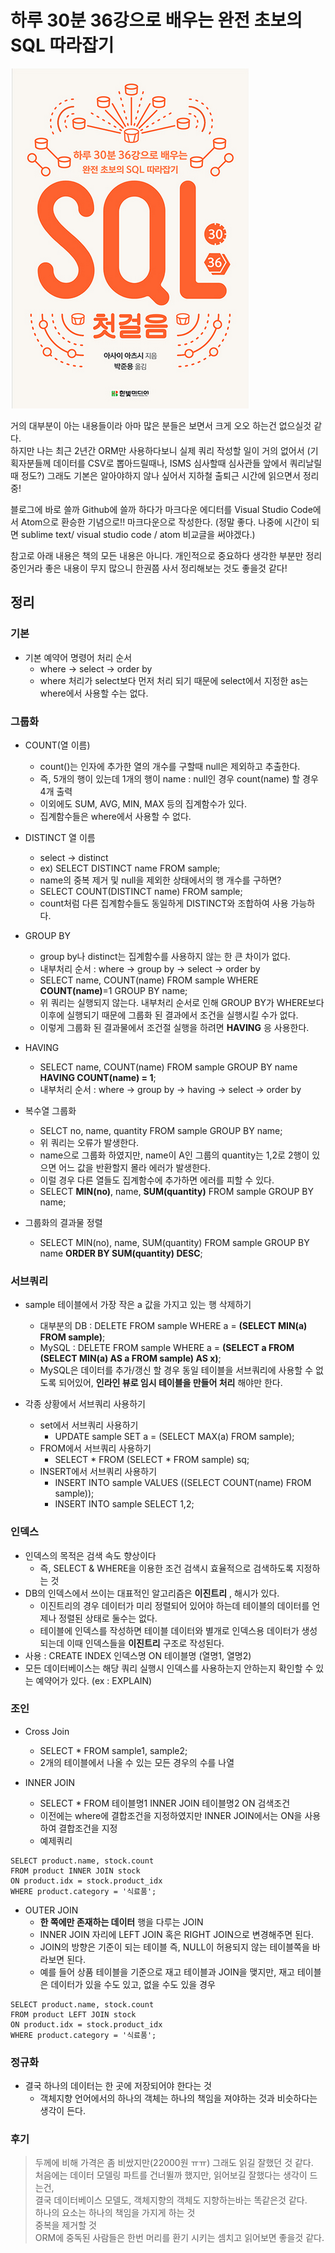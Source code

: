 하루 30분 36강으로 배우는 완전 초보의 SQL 따라잡기
==================================================

![표지](./images/표지.png)

거의 대부분이 아는 내용들이라 아마 많은 분들은 보면서 크게 오오 하는건 없으실것 같다.  
하지만 나는 최근 2년간 ORM만 사용하다보니 실제 쿼리 작성할 일이 거의 없어서 (기획자분들께 데이터를 CSV로 뽑아드릴때나, ISMS 심사할때 심사관들 앞에서 쿼리날릴때 정도?) 그래도 기본은 알아야하지 않나 싶어서 지하철 출퇴근 시간에 읽으면서 정리중! <br/>

블로그에 바로 쓸까 Github에 쓸까 하다가 마크다운 에디터를 Visual Studio Code에서 Atom으로 환승한 기념으로!! 마크다운으로 작성한다. (정말 좋다. 나중에 시간이 되면 sublime text/ visual studio code / atom 비교글을 써야겠다.)<br/>

참고로 아래 내용은 책의 모든 내용은 아니다. 개인적으로 중요하다 생각한 부분만 정리중인거라 좋은 내용이 무지 많으니 한권쯤 사서 정리해보는 것도 좋을것 같다!

정리
----

### 기본

-	기본 예약어 명령어 처리 순서
	-	where -> select -> order by
	-	where 처리가 select보다 먼저 처리 되기 때문에 select에서 지정한 as는 where에서 사용할 수는 없다.<br/>

### 그룹화

-	COUNT(열 이름)

	-	count()는 인자에 추가한 열의 개수를 구할때 null은 제외하고 추출한다.
	-	즉, 5개의 행이 있는데 1개의 행이 name : null인 경우 count(name) 할 경우 4개 출력
	-	이외에도 SUM, AVG, MIN, MAX 등의 집계함수가 있다.
	-	집계함수들은 where에서 사용할 수 없다.

-	DISTINCT 열 이름

	-	select -> distinct
	-	ex) SELECT DISTINCT name FROM sample;
	-	name의 중복 제거 및 null을 제외한 상태에서의 행 개수를 구하면?
	-	SELECT COUNT(DISTINCT name) FROM sample;
	-	count처럼 다른 집계함수들도 동일하게 DISTINCT와 조합하여 사용 가능하다.<br/>

-	GROUP BY

	-	group by나 distinct는 집계함수를 사용하지 않는 한 큰 차이가 없다.
	-	내부처리 순서 : where -> group by -> select -> order by
	-	SELECT name, COUNT(name) FROM sample WHERE **COUNT(name)**=1 GROUP BY name;
	-	위 쿼리는 실행되지 않는다. 내부처리 순서로 인해 GROUP BY가 WHERE보다 이후에 실행되기 때문에 그룹화 된 결과에서 조건을 실행시킬 수가 없다.
	-	이렇게 그룹화 된 결과물에서 조건절 실행을 하려면 **HAVING** 응 사용한다.<br/>

-	HAVING

	-	SELECT name, COUNT(name) FROM sample GROUP BY name **HAVING COUNT(name) = 1**;
	-	내부처리 순서 : where -> group by -> having -> select -> order by<br/>

-	복수열 그룹화

	-	SELCT no, name, quantity FROM sample GROUP BY name;
	-	위 쿼리는 오류가 발생한다.
	-	name으로 그룹화 하였지만, name이 A인 그룹의 quantity는 1,2로 2행이 있으면 어느 값을 반환할지 몰라 에러가 발생한다.
	-	이럴 경우 다른 열들도 집계함수에 추가하면 에러를 피할 수 있다.
	-	SELECT **MIN(no)**, name, **SUM(quantity)** FROM sample GROUP BY name;

-	그룹화의 결과물 정렬

	-	SELECT MIN(no), name, SUM(quantity) FROM sample GROUP BY name **ORDER BY SUM(quantity) DESC**;

### 서브쿼리

-	sample 테이블에서 가장 작은 a 값을 가지고 있는 행 삭제하기

	-	대부분의 DB : DELETE FROM sample WHERE a = **(SELECT MIN(a) FROM sample)**;
	-	MySQL : DELETE FROM sample WHERE a = **(SELECT a FROM (SELECT MIN(a) AS a FROM sample) AS x)**;
	-	MySQL은 데이터를 추가/갱신 할 경우 동일 테이블을 서브쿼리에 사용할 수 없도록 되어있어, **인라인 뷰로 임시 테이블을 만들어 처리** 해야만 한다.

-	각종 상황에서 서브쿼리 사용하기

	-	set에서 서브쿼리 사용하기
		-	UPDATE sample SET a = (SELECT MAX(a) FROM sample);
	-	FROM에서 서브쿼리 사용하기
		-	SELECT * FROM (SELECT * FROM sample) sq;
	-	INSERT에서 서브쿼리 사용하기
		-	INSERT INTO sample VALUES ((SELECT COUNT(name) FROM sample));
		-	INSERT INTO sample SELECT 1,2;

### 인덱스

-	인덱스의 목적은 검색 속도 향상이다
	-	즉, SELECT & WHERE을 이용한 조건 검색시 효율적으로 검색하도록 지정하는 것
-	DB의 인덱스에서 쓰이는 대표적인 알고리즘은 **이진트리** , 해시가 있다.
	-	이진트리의 경우 데이터가 미리 정렬되어 있어야 하는데 테이블의 데이터를 언제나 정렬된 상태로 둘수는 없다.
	-	테이블에 인덱스를 작성하면 테이블 데이터와 별개로 인덱스용 데이터가 생성되는데 이때 인덱스들을 **이진트리** 구조로 작성된다.
-	사용 : CREATE INDEX 인덱스명 ON 테이블명 (열명1, 열명2)
-	모든 데이터베이스는 해당 쿼리 실행시 인덱스를 사용하는지 안하는지 확인할 수 있는 예약어가 있다. (ex : EXPLAIN)

### 조인

- Cross Join
  - SELECT * FROM sample1, sample2;
  - 2개의 테이블에서 나올 수 있는 모든 경우의 수를 나열

- INNER JOIN
  - SELECT * FROM 테이블명1 INNER JOIN 테이블명2 ON 검색조건
  - 이전에는 where에 결합조건을 지정하였지만 INNER JOIN에서는 ON을 사용하여 결합조건을 지정
  - 예제쿼리

```
SELECT product.name, stock.count
FROM product INNER JOIN stock
ON product.idx = stock.product_idx
WHERE product.category = '식료품';
```

- OUTER JOIN
  - **한 쪽에만 존재하는 데이터** 행을 다루는 JOIN
  - INNER JOIN 자리에 LEFT JOIN 혹은 RIGHT JOIN으로 변경해주면 된다.
  - JOIN의 방향은 기준이 되는 테이블 즉, NULL이 허용되지 않는 테이블쪽을 바라보면 된다.
  - 예를 들어 상품 테이블을 기준으로 재고 테이블과 JOIN을 맺지만, 재고 테이블은 데이터가 있을 수도 있고, 없을 수도 있을 경우

```
SELECT product.name, stock.count
FROM product LEFT JOIN stock
ON product.idx = stock.product_idx
WHERE product.category = '식료품';
```

### 정규화
- 결국 하나의 데이터는 한 곳에 저장되어야 한다는 것
  - 객체지향 언어에서의 하나의 객체는 하나의 책임을 져야하는 것과 비슷하다는 생각이 든다.

### 후기
> 두께에 비해 가격은 좀 비쌌지만(22000원 ㅠㅠ) 그래도 읽길 잘했던 것 같다. <br/>
처음에는 데이터 모델링 파트를 건너뛸까 했지만, 읽어보길 잘했다는 생각이 드는건, <br/>
결국 데이터베이스 모델도, 객체지향의 객체도 지향하는바는 똑같은것 같다.<br/>
하나의 요소는 하나의 책임을 가지게 하는 것 <br/>
중복을 제거할 것 <br/>
ORM에 중독된 사람들은 한번 머리를 환기 시키는 셈치고 읽어보면 좋을것 같다.
